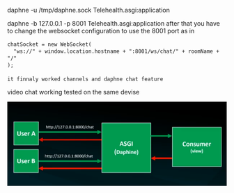 <!-- this cause problems -->

daphne -u /tmp/daphne.sock Telehealth.asgi:application

<!-- so use  -->

daphne -b 127.0.0.1 -p 8001 Telehealth.asgi:application
after that you have to change the websocket configuration to use the 8001 port as in

    chatSocket = new WebSocket(
      "ws://" + window.location.hostname + ":8001/ws/chat/" + roomName + "/"
    );

    it finnaly worked channels and daphne chat feature

video chat working tested on the same devise

![alt text](image.png)
